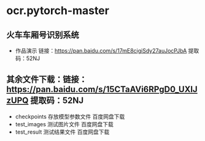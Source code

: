 # ocr.pytorch-master
## 火车车厢号识别系统
- 作品演示 链接：https://pan.baidu.com/s/17mE8cigiSdy27auJocPJbA 提取码：52NJ 

## 其余文件下载：链接：https://pan.baidu.com/s/15CTaAVi6RPgD0_UXIJzUPQ 提取码：52NJ 
- checkpoints 存放模型参数文件 百度网盘下载
- test_images 测试图片文件 百度网盘下载
- test_result 测试结果文件 百度网盘下载

